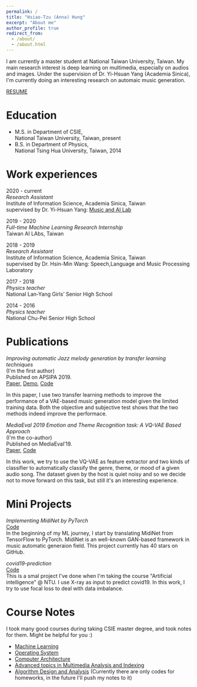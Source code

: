 ```yaml
---
permalink: /
title: "Hsiao-Tzu (Anna) Hung"
excerpt: "About me"
author_profile: true
redirect_from: 
  - /about/
  - /about.html
---
```


I am currently a master student at National Taiwan University, Taiwan. My main research interest is deep learning on multimedia, especially on audios and images. Under the supervision of Dr. Yi-Hsuan Yang (Academia Sinica), I'm currently doing an interesting research on automaic music generation.

[RESUME](https://annahung31.github.io/files/Anna_resume_2021.pdf)


Education
======

* M.S. in Department of CSIE,  
National Taiwan University, Taiwan, present
* B.S. in Department of Physics,  
National Tsing Hua University, Taiwan, 2014



Work experiences
======
2020 - current  
*Research Assistant*    
Institute of Information Science, Academia Sinica, Taiwan  
supervised by Dr. Yi-Hsuan Yang: [Music and AI Lab](https://musicai.citi.sinica.edu.tw/)



2019 - 2020  
*Full-time Machine Learning Research Internship*  
Taiwan AI LAbs, Taiwan  

2018 - 2019  
*Research Assistant*  
Institute of Information Science, Academia Sinica, Taiwan  
supervised by Dr. Hsin-Min Wang: Speech,Language and Music Processing Laboratory  

2017 - 2018  
*Physics teacher*  
National Lan-Yang Girls’ Senior High School  

2014 - 2016  
*Physics teacher*  
National Chu-Pei Senior High School  



Publications
======
*Improving automatic Jazz melody generation by transfer learning techniques*  
(I'm the first author)  
Published on APSIPA 2019.  
[Paper](https://arxiv.org/abs/1908.09484), [Demo](https://annahung31.github.io/Publication-Demos/publications/jazz_melody_generation/), [Code](https://github.com/annahung31/jazz_melody_generation)  

In this paper, I use two transfer learning methods to improve the performance of a VAE-based music generation model given the limited training data. Both the objective and subjective test shows that the two methods indeed improve the performace.


*MediaEval 2019 Emotion and Theme Recognition task: A VQ-VAE Based Approach*  
(I'm the co-author)  
Published on MediaEval’19.  
[Paper](https://evazangerle.at/publication/mediaeval-19-tai/mediaeval-19-tai.pdf), [Code](https://github.com/annahung31/moodtheme-tagging)

In this work, we try to use the VQ-VAE as feature extractor and two kinds of classifier to automatically classify the genre, theme, or mood of a given audio song. The dataset given by the host is quiet noisy and so we decide not to move forward on this task, but still it's an interesting experience.


Mini Projects
======
*Implementing MidiNet by PyTorch*  
[Code](https://github.com/annahung31/MidiNet-by-pytorch)  
In the beginning of my ML journey, I start by translating MidiNet from TensorFlow to PyTorch. MidiNet is an well-known GAN-based framework in music automatic generaion field. This project currently has 40 stars on GitHub. 

*covid19-prediction*  
[Code](https://github.com/annahung31/covid19-prediction)  
This is a smal project I've done when I'm taking the course "Artificial intelligence" @ NTU. I use X-ray as input to predict covid19. In this work, I try to use focal loss to deal with data imbalance.



Course Notes
======  
I took many good courses during taking CSIE master degree, and took notes for them. Might be helpful for you :)  
* [Machine Learning](https://github.com/annahung31/Machine-Learning-notes)  
* [Operating System](https://github.com/annahung31/operating-system-notes)  
* [Computer Architecture](https://github.com/annahung31/computer-architecture-notes)
* [Advanced topics in Multimedia Analysis and Indexing](https://github.com/annahung31/multimedia-paper-reading)
* [Algorithm Design and Analysis](https://github.com/annahung31/ADA2020) (Currently there are only codes for homeworks, in the future I'll push my notes to it)